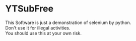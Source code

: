 # YTSubFree

This Software is just a demonstration of selenium by python. <br />
Don't use it for illegal activities. <br />
You should use this at your own risk. <br />
